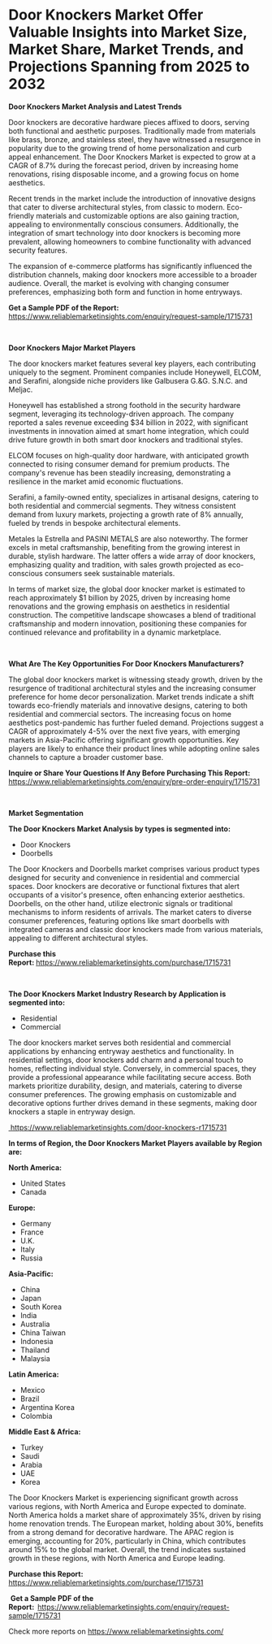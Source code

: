<p><h1>Door Knockers Market Offer Valuable Insights into Market Size, Market Share, Market Trends, and Projections Spanning from 2025 to 2032</h1></p><p><strong>Door Knockers Market Analysis and Latest Trends</strong></p>
<p><p>Door knockers are decorative hardware pieces affixed to doors, serving both functional and aesthetic purposes. Traditionally made from materials like brass, bronze, and stainless steel, they have witnessed a resurgence in popularity due to the growing trend of home personalization and curb appeal enhancement. The Door Knockers Market is expected to grow at a CAGR of 8.7% during the forecast period, driven by increasing home renovations, rising disposable income, and a growing focus on home aesthetics.</p><p>Recent trends in the market include the introduction of innovative designs that cater to diverse architectural styles, from classic to modern. Eco-friendly materials and customizable options are also gaining traction, appealing to environmentally conscious consumers. Additionally, the integration of smart technology into door knockers is becoming more prevalent, allowing homeowners to combine functionality with advanced security features.</p><p>The expansion of e-commerce platforms has significantly influenced the distribution channels, making door knockers more accessible to a broader audience. Overall, the market is evolving with changing consumer preferences, emphasizing both form and function in home entryways.</p></p>
<p><strong>Get a Sample PDF of the Report:&nbsp;</strong> <a href="https://www.reliablemarketinsights.com/enquiry/request-sample/1715731?utm_campaign=2137&utm_medium=2&utm_source=Github&utm_content=ia&utm_term=06022025&utm_id=door-knockers">https://www.reliablemarketinsights.com/enquiry/request-sample/1715731</a></p>
<p>&nbsp;</p>
<p><strong>Door Knockers Major Market Players</strong></p>
<p><p>The door knockers market features several key players, each contributing uniquely to the segment. Prominent companies include Honeywell, ELCOM, and Serafini, alongside niche providers like Galbusera G.&G. S.N.C. and Meljac.</p><p>Honeywell has established a strong foothold in the security hardware segment, leveraging its technology-driven approach. The company reported a sales revenue exceeding $34 billion in 2022, with significant investments in innovation aimed at smart home integration, which could drive future growth in both smart door knockers and traditional styles.</p><p>ELCOM focuses on high-quality door hardware, with anticipated growth connected to rising consumer demand for premium products. The company's revenue has been steadily increasing, demonstrating a resilience in the market amid economic fluctuations.</p><p>Serafini, a family-owned entity, specializes in artisanal designs, catering to both residential and commercial segments. They witness consistent demand from luxury markets, projecting a growth rate of 8% annually, fueled by trends in bespoke architectural elements.</p><p>Metales la Estrella and PASINI METALS are also noteworthy. The former excels in metal craftsmanship, benefiting from the growing interest in durable, stylish hardware. The latter offers a wide array of door knockers, emphasizing quality and tradition, with sales growth projected as eco-conscious consumers seek sustainable materials.</p><p>In terms of market size, the global door knocker market is estimated to reach approximately $1 billion by 2025, driven by increasing home renovations and the growing emphasis on aesthetics in residential construction. The competitive landscape showcases a blend of traditional craftsmanship and modern innovation, positioning these companies for continued relevance and profitability in a dynamic marketplace.</p></p>
<p>&nbsp;</p>
<p><strong>What Are The Key Opportunities For Door Knockers Manufacturers?</strong></p>
<p><p>The global door knockers market is witnessing steady growth, driven by the resurgence of traditional architectural styles and the increasing consumer preference for home decor personalization. Market trends indicate a shift towards eco-friendly materials and innovative designs, catering to both residential and commercial sectors. The increasing focus on home aesthetics post-pandemic has further fueled demand. Projections suggest a CAGR of approximately 4-5% over the next five years, with emerging markets in Asia-Pacific offering significant growth opportunities. Key players are likely to enhance their product lines while adopting online sales channels to capture a broader customer base.</p></p>
<p><strong>Inquire or Share Your Questions If Any Before Purchasing This Report:</strong> <a href="https://www.reliablemarketinsights.com/enquiry/pre-order-enquiry/1715731?utm_campaign=2137&utm_medium=2&utm_source=Github&utm_content=ia&utm_term=06022025&utm_id=door-knockers">https://www.reliablemarketinsights.com/enquiry/pre-order-enquiry/1715731</a></p>
<p>&nbsp;</p>
<p><strong>Market Segmentation</strong></p>
<p><strong>The Door Knockers Market Analysis by types is segmented into:</strong></p>
<p><ul><li>Door Knockers</li><li>Doorbells</li></ul></p>
<p><p>The Door Knockers and Doorbells market comprises various product types designed for security and convenience in residential and commercial spaces. Door knockers are decorative or functional fixtures that alert occupants of a visitor's presence, often enhancing exterior aesthetics. Doorbells, on the other hand, utilize electronic signals or traditional mechanisms to inform residents of arrivals. The market caters to diverse consumer preferences, featuring options like smart doorbells with integrated cameras and classic door knockers made from various materials, appealing to different architectural styles.</p></p>
<p><strong>Purchase this Report:&nbsp;</strong><a href="https://www.reliablemarketinsights.com/purchase/1715731?utm_campaign=2137&utm_medium=2&utm_source=Github&utm_content=ia&utm_term=06022025&utm_id=door-knockers">https://www.reliablemarketinsights.com/purchase/1715731</a></p>
<p>&nbsp;</p>
<p><strong>The Door Knockers Market Industry Research by Application is segmented into:</strong></p>
<p><ul><li>Residential</li><li>Commercial</li></ul></p>
<p><p>The door knockers market serves both residential and commercial applications by enhancing entryway aesthetics and functionality. In residential settings, door knockers add charm and a personal touch to homes, reflecting individual style. Conversely, in commercial spaces, they provide a professional appearance while facilitating secure access. Both markets prioritize durability, design, and materials, catering to diverse consumer preferences. The growing emphasis on customizable and decorative options further drives demand in these segments, making door knockers a staple in entryway design.</p></p>
<p><a href="https://www.reliablemarketinsights.com/door-knockers-r1715731?utm_campaign=2137&utm_medium=2&utm_source=Github&utm_content=ia&utm_term=06022025&utm_id=door-knockers">&nbsp;https://www.reliablemarketinsights.com/door-knockers-r1715731</a></p>
<p><strong>In terms of Region, the Door Knockers Market Players available by Region are:</strong></p>
<p>
    <p> <strong> North America: </strong>
        <ul>
            <li>United States</li>
            <li>Canada</li>
        </ul>
        </p> 
    <p> <strong> Europe: </strong>
        <ul>
            <li>Germany</li>
            <li>France</li>
            <li>U.K.</li>
            <li>Italy</li>
            <li>Russia</li>
        </ul>
        </p> 
    <p> <strong> Asia-Pacific: </strong>
        <ul>
            <li>China</li>
            <li>Japan</li>
            <li>South Korea</li>
            <li>India</li>
            <li>Australia</li>
            <li>China Taiwan</li>
            <li>Indonesia</li>
            <li>Thailand</li>
            <li>Malaysia</li>
        </ul>
        </p> 
    <p> <strong> Latin America: </strong>
        <ul>
            <li>Mexico</li>
            <li>Brazil</li>
            <li>Argentina Korea</li>
            <li>Colombia</li>
        </ul>
        </p> 
    <p> <strong> Middle East & Africa: </strong>
        <ul>
            <li>Turkey</li>
            <li>Saudi</li>
            <li>Arabia</li>
            <li>UAE</li>
            <li>Korea</li>
        </ul>
    </p>
    </p>
<p><p>The Door Knockers Market is experiencing significant growth across various regions, with North America and Europe expected to dominate. North America holds a market share of approximately 35%, driven by rising home renovation trends. The European market, holding about 30%, benefits from a strong demand for decorative hardware. The APAC region is emerging, accounting for 20%, particularly in China, which contributes around 15% to the global market. Overall, the trend indicates sustained growth in these regions, with North America and Europe leading.</p></p>
<p><strong>Purchase this Report: </strong><a href="https://www.reliablemarketinsights.com/purchase/1715731?utm_campaign=2137&utm_medium=2&utm_source=Github&utm_content=ia&utm_term=06022025&utm_id=door-knockers">https://www.reliablemarketinsights.com/purchase/1715731</a></p>
<p>&nbsp;<strong>Get a Sample PDF of the Report:&nbsp;&nbsp;</strong><a href="https://www.reliablemarketinsights.com/enquiry/request-sample/1715731?utm_campaign=2137&utm_medium=2&utm_source=Github&utm_content=ia&utm_term=06022025&utm_id=door-knockers">https://www.reliablemarketinsights.com/enquiry/request-sample/1715731</a></p>
<p><strong></strong></p>
<p>Check more reports on <a href="https://www.reliablemarketinsights.com/?utm_campaign=2137&utm_medium=2&utm_source=Github&utm_content=ia&utm_term=06022025&utm_id=door-knockers">https://www.reliablemarketinsights.com/</a></p>